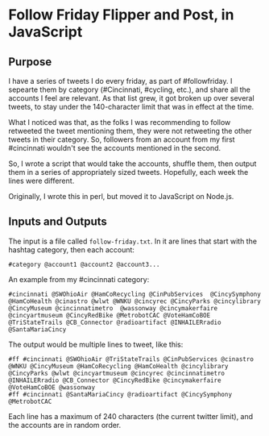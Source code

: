 # Follow Friday Flipper and Post, in JavaScript

## Purpose

I have a series of tweets I do every friday, as part of #followfriday. I sepearte them by category (#Cincinnati, #cycling, etc.), and share all the accounts I feel are relevant. As that list grew, it got broken up over several tweets, to stay under the 140-character limit that was in effect at the time.

What I noticed was that, as the folks I was recommending to follow retweeted the tweet mentioning them, they were not retweeting the other tweets in their category. So, followers from an account from my first #cincinnati wouldn't see the accounts mentioned in the second.

So, I wrote a script that would take the accounts, shuffle them, then output them in a series of appropriately sized tweets. Hopefully, each week the lines were different. 

Originally, I wrote this in perl, but moved it to JavaScript on Node.js. 

## Inputs and Outputs

The input is a file called `follow-friday.txt`. In it are lines that start with the hashtag category, then each account:

`#category @account1 @account2 @account3...`

An example from my #cincinnati category:

`#cincinnati @SWOhioAir @HamCoRecycling @CinPubServices  @CincySymphony @HamCoHealth @cinastro @wlwt @WNKU @cincyrec @CincyParks @cincylibrary @CincyMuseum @cincinnatimetro  @wassonway @cincymakerfaire @cincyartmuseum @CincyRedBike @MetrobotCAC @VoteHamCoBOE @TriStateTrails @CB_Connector @radioartifact @INHAILERradio @SantaMariaCincy`

The output would be multiple lines to tweet, like this:

```
#ff #cincinnati @SWOhioAir @TriStateTrails @CinPubServices @cinastro @WNKU @CincyMuseum @HamCoRecycling @HamCoHealth @cincylibrary @CincyParks @wlwt @cincyartmuseum @cincyrec @cincinnatimetro @INHAILERradio @CB_Connector @CincyRedBike @cincymakerfaire @VoteHamCoBOE @wassonway
#ff #cincinnati @SantaMariaCincy @radioartifact @CincySymphony @MetrobotCAC
```

Each line has a maximum of 240 characters (the current twitter limit), and the accounts are in random order. 
